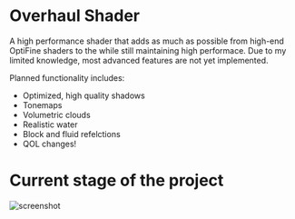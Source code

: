 # Overhaul Shader
A high performance shader that adds as much as possible from high-end OptiFine shaders to the while still maintaining high performace. Due to my limited knowledge, most advanced features are not yet implemented.

Planned functionality includes:
- Optimized, high quality shadows
- Tonemaps
- Volumetric clouds
- Realistic water
- Block and fluid refelctions
- QOL changes!

# Current stage of the project

![screenshot](https://user-images.githubusercontent.com/95507639/180618123-003d9adf-32e2-44dd-a2fd-cb946585737c.png)
